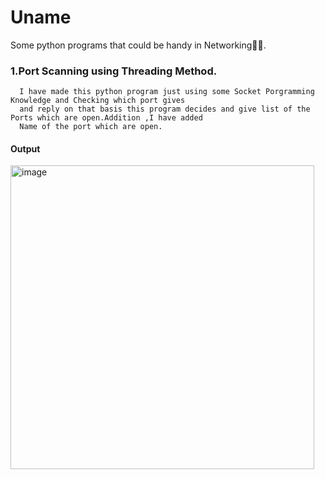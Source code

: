 # Uname
Some python programs that could be handy in Networking🐱‍💻.

### 1.Port Scanning using Threading Method.
      I have made this python program just using some Socket Porgramming Knowledge and Checking which port gives 
      and reply on that basis this program decides and give list of the Ports which are open.Addition ,I have added
      Name of the port which are open.
#### Output
<img width="486" alt="image" src="https://user-images.githubusercontent.com/88714193/185976950-0b271729-172d-4ad9-8d44-5f34ec5b16f7.png">
